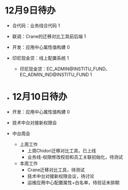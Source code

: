 # 12月9日待办
- 合代码：业务线合代码 1
- 联调：Crane的迁移对比工具前后端 1
- 开发：应用中心属性值构建 0
- 印尼现金贷：线上配置系统 1 
  - 印尼现金贷：EC_ADMIN@INSTITU_FUND、EC_ADMIN_IND@INSTITU_FUND 1

- # 12月10日待办
- 开发：应用中心属性值构建 0
- 技术中台对接新权限会
- 中台周会
  - 上周工作
    - 上周Chidori迁移对比工具，已上线
    - 业务线-权限修改校验和员工关联初始化，待测试
  - 本周工作
    - Crane迁移对比工具，待测试
    - 技术中台对接新权限会议，待讨论
    - 运维应用中心配置属性+白名单，待验证未排期
